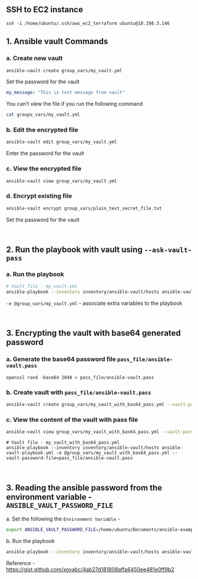 
## SSH to EC2 instance

```
ssh -i /home/ubuntu/.ssh/aws_ec2_terraform ubuntu@18.198.3.146
```

## 1. Ansible vault Commands

### a. Create new vault

```bash
ansible-vault create group_vars/my_vault.yml
```

Set the password for the vault 

```yaml
my_message: "This is test message from vault"
```

You can't view the file if you run the following command

```bash
cat groups_vars/my_vault.yml 
```

### b. Edit the encrypted file 


```bash
ansible-vault edit group_vars/my_vault.yml
```

Enter the password for the vault


### c. View the encrypted file

```bash
ansible-vault view group_vars/my_vault.yml 
```

### d. Encrypt existing file

```bash
ansible-vault encrypt group_vars/plain_text_secret_file.txt 
```
Set the password for the vault

<br/>

## 2. Run the playbook with vault using `--ask-vault-pass`

### a. Run the playbook
```bash
# Vault file - my_vault.yml
ansible-playbook --inventory inventory/ansible-vault/hosts ansible-vault-playbook.yml -e @group_vars/my_vault.yml --ask-vault-pass
```
`-e @group_vars/my_vault.yml` - associate extra variables to the playbook

<br/>

## 3. Encrypting the vault with base64 generated password

### a. Generate the base64 password file `pass_file/ansible-vault.pass`
```
openssl rand -base64 2048 > pass_file/ansible-vault.pass
```


### b. Create vault with `pass_file/ansible-vault.pass`

```bash
ansible-vault create group_vars/my_vault_with_bas64_pass.yml --vault-password-file=pass_file/ansible-vault.pass
```

### c. View the content of the vault with pass file 

```bash
ansible-vault view group_vars/my_vault_with_bas64_pass.yml --vault-password-file=pass_file/ansible-vault.pass
```

``` 
# Vault file - my_vault_with_bas64_pass.yml
ansible-playbook --inventory inventory/ansible-vault/hosts ansible-vault-playbook.yml -e @group_vars/my_vault_with_bas64_pass.yml --vault-password-file=pass_file/ansible-vault.pass
```

<br/>

## 3. Reading the ansible password from the environment variable - `ANSIBLE_VAULT_PASSWORD_FILE`

a. Set the following the `Environment Variable` - 

```bash
export ANSIBLE_VAULT_PASSWORD_FILE=/home/ubuntu/Documents/ansible-examples/part-14-ansible-vault/pass_file/ansible-vault.pass
```


b. Run the playbook 

```bash
ansible-playbook --inventory inventory/ansible-vault/hosts ansible-vault-playbook.yml -e @group_vars/my_vault_with_bas64_pass.yml
```

Reference - https://gist.github.com/xoyabc/4ab27d181808affa6450ee481e0ff9b2

